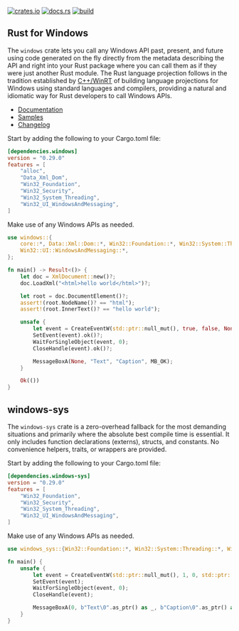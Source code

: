 [![crates.io](https://img.shields.io/crates/v/windows.svg)](https://crates.io/crates/windows)
[![docs.rs](https://docs.rs/windows/badge.svg)](https://microsoft.github.io/windows-docs-rs/)
[![build](https://github.com/microsoft/windows-rs/workflows/build/badge.svg?event=push)](https://github.com/microsoft/windows-rs/actions)

## Rust for Windows

The `windows` crate lets you call any Windows API past, present, and future using code generated on the fly directly from the metadata describing the API and right into your Rust package where you can call them as if they were just another Rust module. The Rust language projection follows in the tradition established by [C++/WinRT](https://github.com/microsoft/cppwinrt) of building language projections for Windows using standard languages and compilers, providing a natural and idiomatic way for Rust developers to call Windows APIs.

* [Documentation](https://microsoft.github.io/windows-docs-rs/)
* [Samples](https://github.com/microsoft/windows-samples-rs/)
* [Changelog](https://github.com/microsoft/windows-rs/blob/master/.github/changelog.md)

Start by adding the following to your Cargo.toml file:

```toml
[dependencies.windows]
version = "0.29.0"
features = [
    "alloc",
    "Data_Xml_Dom",
    "Win32_Foundation",
    "Win32_Security",
    "Win32_System_Threading",
    "Win32_UI_WindowsAndMessaging",
]
```

Make use of any Windows APIs as needed.

```rust
use windows::{
    core::*, Data::Xml::Dom::*, Win32::Foundation::*, Win32::System::Threading::*,
    Win32::UI::WindowsAndMessaging::*,
};

fn main() -> Result<()> {
    let doc = XmlDocument::new()?;
    doc.LoadXml("<html>hello world</html>")?;

    let root = doc.DocumentElement()?;
    assert!(root.NodeName()? == "html");
    assert!(root.InnerText()? == "hello world");

    unsafe {
        let event = CreateEventW(std::ptr::null_mut(), true, false, None);
        SetEvent(event).ok()?;
        WaitForSingleObject(event, 0);
        CloseHandle(event).ok()?;

        MessageBoxA(None, "Text", "Caption", MB_OK);
    }

    Ok(())
}
```

## windows-sys

The `windows-sys` crate is a zero-overhead fallback for the most demanding situations and primarily where the absolute best compile time is essential. It only includes function declarations (externs), structs, and constants. No convenience helpers, traits, or wrappers are provided.

Start by adding the following to your Cargo.toml file:

```toml
[dependencies.windows-sys]
version = "0.29.0"
features = [
    "Win32_Foundation",
    "Win32_Security",
    "Win32_System_Threading",
    "Win32_UI_WindowsAndMessaging",
]
```

Make use of any Windows APIs as needed.

```rust
use windows_sys::{Win32::Foundation::*, Win32::System::Threading::*, Win32::UI::WindowsAndMessaging::*};

fn main() {
    unsafe {
        let event = CreateEventW(std::ptr::null_mut(), 1, 0, std::ptr::null_mut());
        SetEvent(event);
        WaitForSingleObject(event, 0);
        CloseHandle(event);

        MessageBoxA(0, b"Text\0".as_ptr() as _, b"Caption\0".as_ptr() as _, MB_OK);
    }
}
```
